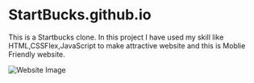 # StartBucks.github.io
This is a Startbucks clone.
In this project I have used my skill like HTML,CSSFlex,JavaScript to make attractive website and this is Moblie Friendly website.

![Website Image](https://user-images.githubusercontent.com/68182949/196994339-1f007e96-2746-4822-88ca-f5eac5483e89.png)

